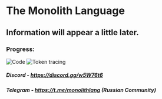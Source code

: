 # The Monolith Language

## Information will appear a little later.

### Progress:
![Code](https://cdn.discordapp.com/attachments/615922503595851786/616315550284382209/unknown.png)
![Token tracing](https://cdn.discordapp.com/attachments/615922503595851786/616318089511960582/unknown.png)

##### Discord  - https://discord.gg/w5W76t6
##### Telegram - https://t.me/monolithlang (Russian Community)
